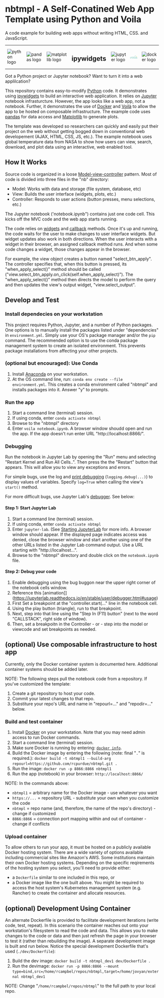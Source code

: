 # nbtmpl - A Self-Conatined Web App Template using Python and Voila
A code example for building web apps without writing HTML, CSS. and JavaScript.

<table><tr><td width="10%">
    <img src="https://www.python.org/static/img/python-logo.png" alt="python logo">
    </td><td width="10%">
    <img src="https://pandas.pydata.org/static/img/pandas_white.svg" alt="pandas logo">
    </td><td width="10%">
    <img src="https://matplotlib.org/_static/images/logo2.svg" alt="matplotlib logo">
    </td><td width="7%">
    <h2>ipywidgets</h2>
    </td><td width="10%">
    <img src="https://jupyter.org/assets/logos/rectanglelogo-greytext-orangebody-greymoons.svg" alt="jupyter logo">
    </td><td width="7%">
    <img src="https://raw.githubusercontent.com/voila-dashboards/voila/main/docs/source/voila-logo.svg" alt="voila logo">
    </td><td width="10%">
    <img src="https://upload.wikimedia.org/wikipedia/commons/7/79/Docker_%28container_engine%29_logo.png" alt="docker logo">
</td></tr></table>

Got a Python project or Jupyter notebook? Want to turn it into a web applilcation?

This repository contains easy-to-modify [Python](https://www.python.org/) code. It demonstrates using [ipywidgets](https://ipywidgets.readthedocs.io/en/stable/) to build an interactive web application. It relies on [Jupyter](https://jupyter.org/) notebook infrasturcture. However, the app looks like a web app, not a notebook. Further, it demonstrates the use of [Docker](https://www.docker.com/) and [Voilà](https://github.com/voila-dashboards/voila) to allow the app to be hosted on composable infrastructure. The example code uses [pandas](https://pandas.pydata.org/) for data access and [Matplotlib](https://matplotlib.org/) to generate plots.

The template was developed so researchers can quickly and easily put their project on the web without getting bogged down in conventional web developement (AJAX, HTML, CSS, JS, etc.). The example notebook uses global temperature data from NASA to show how users can view, search, download, and plot data using an interactive, web enabled tool.

## How It Works
Source code is organized in a loose [Model-view-controller](https://en.wikipedia.org/wiki/Model%E2%80%93view%E2%80%93controller) pattern. Most of code is divided into three files in the "nb" directory:

- Model: Works with data and storage (file system, database, etc)
- View:  Builds the user interface (widgets, plots, etc.)
- Controller: Responds to user actions (button presses, menu selections, etc.)

The Jupyter notebook ('notebook.ipynb") contains just one code cell. This kicks off the MVC code and the web app starts running.

The code relies on [widgets](https://en.wikipedia.org/wiki/Graphical_widget) and [callback](https://en.wikipedia.org/wiki/Callback_(computer_programming)) methods. Once it's up and running, the code waits for the user to make changes to user interface widgets. But widget updates also work in both directions. When the user interacts with a widget in their browser, an assigned callback method runs. And when some code changes a widget, those changes appear in the browser.

For example, the view object creates a button named "select_btn_apply". The controller specifies that, when this button is pressed, its "when_apply_select()" method should be called ("view.select_btn_apply.on_click(self.when_apply_select)"). The "when_apply_select()" method then directs the model to perform the query and then updates the view's output widget, "view.select_output".

## Develop and Test

### Install dependecies on your workstation
This project requires Python, Jupyter, and a number of Python packages. One options is to manually install the packages listed under "dependencies" in `environment.yml`. Simply use your OS's package manager and/or the `pip` command. The recommended  option is to use the conda package management system to create an isolated environment. This prevents package installations from affecting your other projects.

### (optional but encouraged): Use Conda
1. Install [Anaconda](https://www.anaconda.com/products/individual) on your workstation.
1. At the OS command line, run: `conda env create --file environment.yml`. This creates a conda environment called "nbtmpl" and installs packages into it. Answer "y" to prompts.

### Run the app
1. Start a command line (terminal) session.
1. If using conda, enter `conda activate nbtmpl`
1. Browse to the "nbtmpl" directory
1. Enter `voila notebook.ipynb`. A browser window shoudd open and run the app. If the app doesn't run enter URL "http://localhost:8866/".

### Debugging

Run the notebook in Jupyter Lab by opening the "Run" menu and selecting "Restart Kernel and Run All Cells..". Then press the the "Restart" button that appears. This will allow you to view any exceptions and errors.

For simple bugs, use the log and [print debugging](https://en.wikipedia.org/wiki/Debugging#Techniques) (`logging.debug(...)`) to display values of variables. Specify `log=True` when calling the view's `start()` method.

For more difficult bugs, use Jupyter Lab's [debugger](https://jupyterlab.readthedocs.io/en/stable/user/debugger.html). See below:

#### Step 1: Start Jupyter Lab
1. Start a command line (terminal) session.
1. If using conda, enter `conda activate nbtmpl`
1. Enter `jupyter-lab`. (See [Starting JupyterLab](https://jupyterlab.readthedocs.io/en/stable/getting_started/starting.html) for more info. A browser window should appear. If the displayed page indicates access was denied, close the browser window and start another using one of the other URLs listed in the Jupyter Lab command output. Use a URL starting with "http://localhost...".
1. Browse to the "nbtmpl" directory and double click on the `notebook.ipynb` file.

#### Step 2: Debug your code
1. Enable debugging using the bug buggon near the upper right corner of the notebook cells window.
1. Reference this [animation]](https://jupyterlab.readthedocs.io/en/stable/user/debugger.html#usage)
1. First Set a breakpoint at the "controller.start(..." line in the notebook cell.
1. Using the play button (triangle), run to that breakpoint.
1. Next, step into that line using the "Step In (F11) button" (next to the word "CALLSTACK", right side of window).
1. Then, set a breakpoitn in the Controller - or - step into the model or viewcode and set breakpoints as needed.


## (optional) Use composable infrastructure to host app

Currently, only the Docker container system is documented here. Additional container systems should be added later.

NOTE: The following steps pull the notebook code from a repository. If you've customized the template:
1. Create a git repository to host your code.
1. Commit your latest changes to that repo.
1. Substiture your repo's URL and name in "repourl=..." and "repodir=..." below.

### Build and test container

1. Install [Docker](https://docs.docker.com/get-docker/) on your workstation. Note that you may need admin access to run Docker commands.
1. Start a command line (terminal) session.
1. Make sure Docker is running by entering: [`docker info`](https://docs.docker.com/config/daemon/).
1. Build the Docker image by entering the following (note: final "`.`" is required.): `docker build -t nbtmpl1 --build-arg repourl=https://github.com/rcpurdue/nbtmpl.git .`
1. Run the image: `docker run -p 8866:8866 nbtmpl1`
1. Run the app (notebook) in your browser: `http://localhost:8866/`

NOTE: In the commands above:
 -  `nbtmpl1` = arbitrary name for the Docker image - use whatever you want
 -  `https://...` = repository URL - substitute your own when you customize the code
 -  `nbtmpl` = repo name (and, therefore, the name of the repo's directory) - change if customized
 -  `8866:8866` = connection port mapping within and out of container - change if conflicts

### Upload container

To allow others to run your app, it must be hosted on a publicly available Docker hosting system. There are a wide variety of options available including commercial sites like Amazon's AWS. Some institutions maintain their own Docker hosting systems. Depending on the specific reqirements of the hosting system you select, you'll need to provide either:
- a `Dockerfile` similar to one included in this repo, or
- a Docker image like the one built above.
You might be required to access the host system's Kubernetes management system (e.g. Rancher) to create the container and allocate resources.

## (optional) Development Using Container

An alternate Dockerfile is provided to facilitate development iterations (write code, test, repeat). In this scenario the container reaches out onto your workstation's filesystem to read the code and data. This allows you to make changes to the code or data and then just refresh the page in your browser to test it (rather than rebuilding the image). A separate development image is built and run below. Notice the special development Dockerfile that's used (`./dev/Dockerfile`):

1. Build the dev image: `docker build -t nbtmpl_dev1 dev/Dockerfile .`
1. Run the devimage: `docker run -p 8866:8866 --mount type=bind,src=/home/rcampbel/repos/nbtmpl,target=/home/jovyan/external nbtmpl_dev1`

NOTE: Change "`/home/rcampbel/repos/nbtmpl`" to the full path to your local repo.
